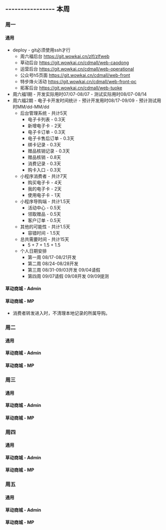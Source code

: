 ## ---------------- 本周

### 周一
#### 通用
* deploy - git必须使用ssh才行
  - 周六福后台 https://git.wowkai.cn/zlf/zlfweb
  - 草动后台 https://git.wowkai.cn/cdmall/web-caodong
  - 运营后台 https://git.wowkai.cn/cdmall/web-operational
  - 公众号h5页面 https://git.wowkai.cn/cdmall/web-front
  - 特步烽火活动 https://git.wowkai.cn/cdmall/web-front-pc
  - 拓客后台 https://git.wowkai.cn/cdmall/web-tuoke
* 周六福1期 - 开发实际用时07/07-08/07 - 测试实际用时08/07-08/14
* 周六福2期 - 电子卡开发时间统计 - 预计开发用时08/17-09/09 - 预计测试用时MM/dd-MM/dd
  - 后台管理系统 - 共计5天
    - 电子卡列表 - 0.3天
    - 新增电子卡 - 2天
    - 电子卡订单 - 0.3天
    - 电子卡售后订单 - 0.3天
    - 绑卡记录 - 0.3天
    - 赠品核销记录 - 0.3天
    - 赠品核销 - 0.8天
    - 消费记录 - 0.3天
    - 购卡入口 - 0.3天
  - 小程序消费者 - 共计7天
    - 购买电子卡 - 4天
    - 我的电子卡 - 2天
    - 使用电子卡 - 1天
  - 小程序导购端 - 共计1.5天
    - 活动中心 - 0.5天
    - 领取赠品 - 0.5天
    - 客户订单 - 0.5天
  - 其他的可能性 - 共计1.5天
    - 容错时间 - 1.5天
  - 总共需要时间 - 共计15天
    - 5 + 7 + 1.5 + 1.5
  - 个人日期安排
    - 第一周 08/17-08/21开发
    - 第二周 08/24-08/28开发
    - 第三周 08/31-09/03开发 09/04请假
    - 第四周 09/07请假 09/08开发 09/09提测
#### 草动商城 - Admin
#### 草动商城 - MP
* 消费者转发进入时，不清理本地记录的所属导购。

### 周二
#### 通用
#### 草动商城 - Admin
#### 草动商城 - MP

### 周三
#### 通用
#### 草动商城 - Admin
#### 草动商城 - MP

### 周四
#### 通用
#### 草动商城 - Admin
#### 草动商城 - MP

### 周五
#### 通用
#### 草动商城 - Admin
#### 草动商城 - MP

